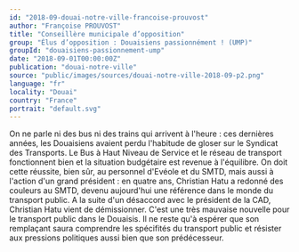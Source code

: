 ```yaml
---
id: "2018-09-douai-notre-ville-francoise-prouvost"
author: "Françoise PROUVOST"
title: "Conseillère municipale d’opposition"
group: "Élus d’opposition : Douaisiens passionnément ! (UMP)"
groupId: "douaisiens-passionnement-ump"
date: "2018-09-01T00:00:00Z"
publication: "douai-notre-ville"
source: "public/images/sources/douai-notre-ville-2018-09-p2.png"
language: "fr"
locality: "Douai"
country: "France"
portrait: "default.svg"
---
```


On ne parle ni des bus ni des trains qui arrivent à l'heure : ces dernières années, les Douaisiens avaient perdu l'habitude de gloser sur le Syndicat des Transports. Le Bus à Haut Niveau de Service et le réseau de transport fonctionnent bien et la situation budgétaire est revenue à l'équilibre. On doit cette réussite, bien sûr, au personnel d'Evéole et du SMTD, mais aussi à l'action d'un grand président : en quatre ans, Christian Hatu a redonné des couleurs au SMTD, devenu aujourd'hui une référence dans le monde du transport public. A la suite d'un désaccord avec le président de la CAD, Christian Hatu vient de démissionner. C'est une très mauvaise nouvelle pour le transport public dans le Douaisis. Il ne reste qu'à espérer que son remplaçant saura comprendre les spécifités du transport public et résister aux pressions politiques aussi bien que son prédécesseur.

